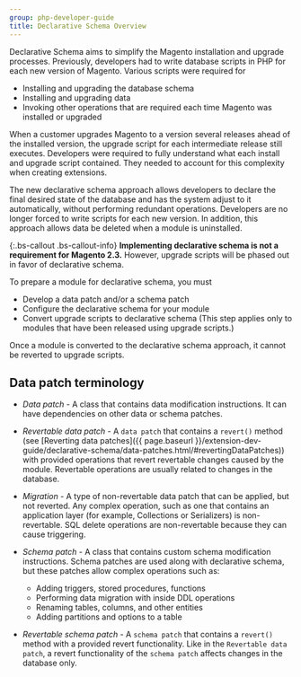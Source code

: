 ```yaml
---
group: php-developer-guide
title: Declarative Schema Overview
---
```


Declarative Schema aims to simplify the Magento installation and upgrade processes. Previously, developers had to write database scripts in PHP for each new version of Magento. Various scripts were required for

* Installing and upgrading the database schema
* Installing and upgrading data
* Invoking other operations that are required each time Magento was installed or upgraded

When a customer upgrades Magento to a version several releases ahead of the installed version, the upgrade script for each intermediate release still executes. Developers were required to fully understand what each install and upgrade script contained. They needed to account for this complexity when creating extensions.

The new declarative schema approach allows developers to declare the final desired state of the database and has the system adjust to it automatically, without performing redundant operations. Developers are no longer forced to write scripts for each new version. In addition, this approach allows data be deleted when a module is uninstalled.

{:.bs-callout .bs-callout-info}
**Implementing declarative schema is not a requirement for Magento 2.3.** However, upgrade scripts will be phased out in favor of declarative schema.

To prepare a module for declarative schema, you must

* Develop a data patch and/or a schema patch
* Configure the declarative schema for your module
* Convert upgrade scripts to declarative schema (This step applies only to modules that have been released using upgrade scripts.)

Once a module is converted to the declarative schema approach, it cannot be reverted to upgrade scripts.

## Data patch terminology

* *Data patch* - A class that contains data modification instructions. It can have dependencies on other data or schema patches.

* *Revertable data patch* - A `data patch` that contains a `revert()` method (see [Reverting data patches]({{ page.baseurl }}/extension-dev-guide/declarative-schema/data-patches.html/#revertingDataPatches)) with provided operations that revert revertable changes caused by the module. Revertable operations are usually related to changes in the database.
  
* *Migration* - A type of non-revertable data patch that can be applied, but not reverted. Any complex operation, such as one that contains an application layer (for example, Collections or Serializers) is non-revertable. SQL delete operations are non-revertable because they can cause triggering.

* *Schema patch* - A class that contains custom schema modification instructions. Schema patches are used along with declarative schema, but these patches allow complex operations such as:

  * Adding triggers, stored procedures, functions
  * Performing data migration with inside DDL operations
  * Renaming tables, columns, and other entities
  * Adding partitions and options to a table

* *Revertable schema patch* - A `schema patch` that contains a `revert()` method with a provided revert functionality. Like in the `Revertable data patch`, a revert functionality of the `schema patch` affects changes in the database only.
